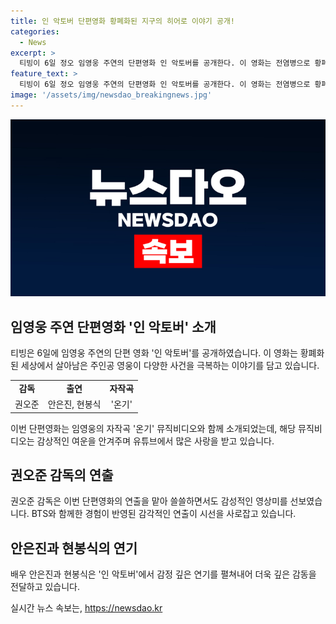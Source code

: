 ```yaml
---
title: 인 악토버 단편영화 황폐화된 지구의 히어로 이야기 공개!
categories:
  - News
excerpt: >
  티빙이 6일 정오 임영웅 주연의 단편영화 인 악토버를 공개한다. 이 영화는 전염병으로 황폐해진 세상에서 살아남은 주인공이 다양한 사건을 극복하는 이야기로, 임영웅의 연기 변신과 자작곡 온기 뮤직비디오로 이뤄졌다. 강렬한 여운을 안고 유튜브 인기 동영상 1위를 차지한 뮤직비디오는 연출가 권오준 감독의 감성적인 영상미와 배우 안은진, 현봉식의 감정폭이 더해져 희망의 메시지를 전한다.
feature_text: >
  티빙이 6일 정오 임영웅 주연의 단편영화 인 악토버를 공개한다. 이 영화는 전염병으로 황폐해진 세상에서 살아남은 주인공이 다양한 사건을 극복하는 이야기로, 임영웅의 연기 변신과 자작곡 온기 뮤직비디오로 이뤄졌다. 강렬한 여운을 안고 유튜브 인기 동영상 1위를 차지한 뮤직비디오는 연출가 권오준 감독의 감성적인 영상미와 배우 안은진, 현봉식의 감정폭이 더해져 희망의 메시지를 전한다.
image: '/assets/img/newsdao_breakingnews.jpg'
---
```


<p><img src="/assets/img/newsdao_breakingnews.jpg" alt="bookingtag 속보" /></p>

<h2 data-ke-size="size26">임영웅 주연 단편영화 '인 악토버' 소개</h2>

<p data-ke-size="size16">티빙은 6일에 임영웅 주연의 단편 영화 '인 악토버'를 공개하였습니다. 이 영화는 황폐화된 세상에서 살아남은 주인공 영웅이 다양한 사건을 극복하는 이야기를 담고 있습니다.</p>

<table>
  <tr>
    <td style="text-align: center; height: 17px;"><b>감독</b></td>
    <td style="text-align: center; height: 17px;"><b>출연</b></td>
    <td style="text-align: center; height: 17px;"><b>자작곡</b></td>
  </tr>
  <tr>
    <td style="text-align: center;">권오준</td>
    <td style="text-align: center;">안은진, 현봉식</td>
    <td style="text-align: center;">'온기'</td>
  </tr>
</table>

<p data-ke-size="size16">이번 단편영화는 임영웅의 자작곡 '온기' 뮤직비디오와 함께 소개되었는데, 해당 뮤직비디오는 감상적인 여운을 안겨주며 유튜브에서 많은 사랑을 받고 있습니다.</p>

<h2 data-ke-size="size26">권오준 감독의 연출</h2>

<p data-ke-size="size16">권오준 감독은 이번 단편영화의 연출을 맡아 쓸쓸하면서도 감성적인 영상미를 선보였습니다. BTS와 함께한 경험이 반영된 감각적인 연출이 시선을 사로잡고 있습니다.</p>

<h2 data-ke-size="size26">안은진과 현봉식의 연기</h2>

<p data-ke-size="size16">배우 안은진과 현봉식은 '인 악토버'에서 감정 깊은 연기를 펼쳐내어 더욱 깊은 감동을 전달하고 있습니다.</p>
실시간 뉴스 속보는, <a href="https://newsdao.kr" rel="dofollow">https://newsdao.kr</a>


